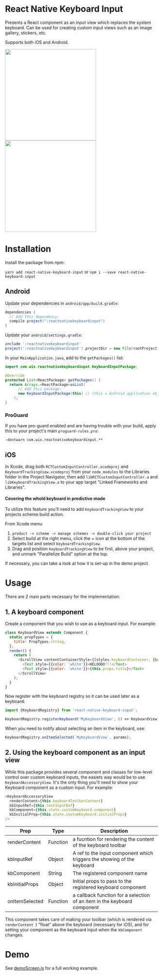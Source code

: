 # React Native Keyboard Input

Presents a React component as an input view which replaces the system keyboard. Can be used for creating custom input views such as an image gallery, stickers, etc.

Supports both iOS and Android.

<img src="Supplementals/example2.gif" width=300/>   <img style="width:300px" src="Supplementals/example-android.gif" width=300/>

# Installation
Install the package from npm:

`yarn add react-native-keyboard-input` or `npm i --save react-native-keyboard-input`

## Android

Update your dependencies in `android/app/build.gradle`:

```gradle
dependencies {
  // Add this dependency:
  compile project(":reactnativekeyboardinput")
}
```

Update your `android/settings.gradle`:

```gradle
include ':reactnativekeyboardinput'
project(':reactnativekeyboardinput').projectDir = new File(rootProject.projectDir, '../node_modules/react-native-keyboard-input/lib/android')
```

In your `MainApplication.java`, add to the `getPackages()` list:

```java
import com.wix.reactnativekeyboardinput.KeyboardInputPackage;

@Override
protected List<ReactPackage> getPackages() {
  return Arrays.<ReactPackage>asList(
      // Add this package:
      new KeyboardInputPackage(this) // (this = Android application object)
    );
}
```

### ProGuard

If you have pro-guard enabled and are having trouble with your build, apply this to your project's main `proguard-rules.pro`:

```
-dontwarn com.wix.reactnativekeyboardinput.**
```

## iOS
In Xcode, drag both `RCTCustomInputController.xcodeproj` and `KeyboardTrackingView.xcodeproj` from your `node_modules` to the Libraries folder in the Project Navigator, then add `libRCTCustomInputController.a` and `libKeyboardTrackingView.a` to your app target "Linked Frameworks and Libraries".

#### Covering the whold keyboard in predictive mode
To utilize this feature you'll need to add `KeyboardTrackingView` to your projects scheme build action.

From Xcode menu:
 
 1. `product -> scheme -> manage schemes -> double-click your project`
 2. Select build at the right menu, click the + icon at the bottom of the targets list and select `KeyboardTrackingView`.
 3. Drag and position `KeyboardTrackingView` to be first, above your project, and unmark "Parallelize Build" option at the top.

If necessary, you can take a look at how it is set-up in the demo project.


# Usage

There are 2 main parts necessary for the implementation:

## 1. A keyboard component
Create a component that you wish to use as a keyboard input. For example:

```js
class KeyboardView extends Component {
  static propTypes = {
    title: PropTypes.string,
  };
  render() {
    return (
      <ScrollView contentContainerStyle={[styles.keyboardContainer, {backgroundColor: 'purple'}]}>
        <Text style={{color: 'white'}}>HELOOOO!!!</Text>
        <Text style={{color: 'white'}}>{this.props.title}</Text>
      </ScrollView>
    );
  }
}
```

Now register with the keyboard registry so it can be used later as a keyboard:

```js
import {KeyboardRegistry} from 'react-native-keyboard-input';

KeyboardRegistry.registerKeyboard('MyKeyboardView', () => KeyboardView);
```

When you need to notify about selecting an item in the keyboard, use:

```js
KeyboardRegistry.onItemSelected(`MyKeyboardView`, params);
```

## 2. Using the keyboard component as an input view
While this package provides several component and classes for low-level control over custom keyboard inputs, the easiets way would be to use `KeyboardAccessoryView`. It's the only thing you'll need to show your Keyboard component as a custom input. For example:

```js
<KeyboardAccessoryView
  renderContent={this.keyboardToolbarContent}
  kbInputRef={this.textInputRef}
  kbComponent={this.state.customKeyboard.component}
  kbInitialProp={this.state.customKeyboard.initialProps}
/>
```

| Prop | Type | Description |
| ---- | ---- | ----------- |
| renderContent | Function | a fucntion for rendering the content of the keyboard toolbar |
| kbInputRef | Object | A ref to the input component which triggers the showing of the keyboard |
| kbComponent | String | The registered component name |
| kbInitialProps | Object | Initial props to pass to the registered keyboard component |
| onItemSelected | Function | a callback function for a selection of an item in the keyboard component |

This component takes care of making your toolbar (which is rendered via `renderContent `) "float" above the keyboard (necessary for iOS), and for setting your component as the keyboard input when the `kbComponent` changes.

# Demo

See [demoScreen.js](https://github.com/wix/react-native-keyboard-input/blob/master/demo/demoScreen.js) for a full working example.
